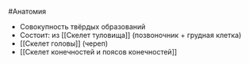 #Анатомия 
- Совокупность твёрдых образований
- Состоит: из [[Скелет туловища]] (позвоночник + грудная клетка)
- [[Скелет головы]] (череп)
- [[Скелет конечностей и поясов конечностей]]